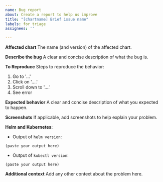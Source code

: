 ```yaml
---
name: Bug report
about: Create a report to help us improve
title: "[chartname] Brief issue name"
labels: for triage
assignees: ''

---
```


**Affected chart**
The name (and version) of the affected chart.

**Describe the bug**
A clear and concise description of what the bug is.

**To Reproduce**
Steps to reproduce the behavior:
1. Go to '...'
2. Click on '....'
3. Scroll down to '....'
4. See error

**Expected behavior**
A clear and concise description of what you expected to happen.

**Screenshots**
If applicable, add screenshots to help explain your problem.

**Helm and Kubernetes**:
- Output of `helm version`:
```
(paste your output here)
```
- Output of `kubectl version`:
```
(paste your output here)
```

**Additional context**
Add any other context about the problem here.

